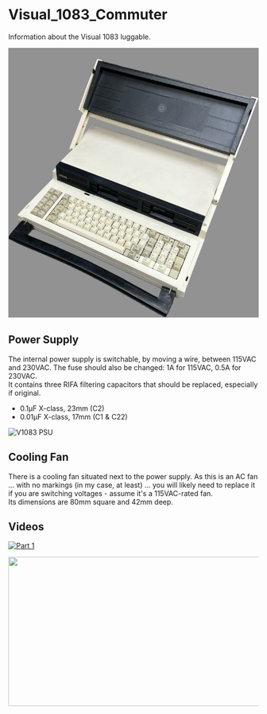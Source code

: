 # Visual_1083_Commuter
Information about the Visual 1083 luggable.

![V1083 without LCD](/Pictures/V1083_no_LCD.jpg)

## Power Supply
The internal power supply is switchable, by moving a wire, between 115VAC and 230VAC.  The fuse should also be changed: 1A for 115VAC, 0.5A for 230VAC.<br>
It contains three RIFA filtering capacitors that should be replaced, especially if original.<br>
- 0.1µF X-class, 23mm (C2)
- 0.01µF X-class, 17mm (C1 & C22)

![V1083 PSU](/Pictures/V1083_PSU.jpg)

## Cooling Fan
There is a cooling fan situated next to the power supply.  As this is an AC fan ... with no markings (in my case, at least) ... you will likely need to replace it if you are switching voltages - assume it's a 115VAC-rated fan.<br>
Its dimensions are 80mm square and 42mm deep.

## Videos
[![Part 1](https://img.youtube.com/vi/goFxArGyGIE/hqdefault.jpg)](https://www.youtube.com/embed/goFxArGyGIE)

[<img src="https://img.youtube.com/vi/goFxArGyGIE/hqdefault.jpg" width="600" height="300"
/>](https://www.youtube.com/embed/goFxArGyGIE)
